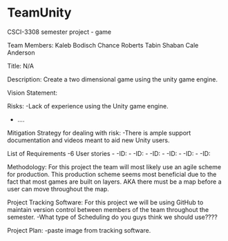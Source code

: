 # TeamUnity
CSCI-3308 semester project - game

Team Members:
Kaleb Bodisch
Chance Roberts
Tabin Shaban
Cale Anderson

Title:
N/A

Description:
Create a two dimensional game using the unity game engine. 

Vision Statement:

Risks:
  -Lack of experience using the Unity game engine.
  - ....

Mitigation Strategy for dealing with risk:
  -There is ample support documentation and videos meant to aid new Unity users.
 
List of Requirements
  -6 User stories 
    -
      -ID:
    -
      -ID:
    -
      -ID:
    -
      -ID:
    -
      -ID:
    -
      -ID:
      
Methodology:
For this project the team will most likely use an agile scheme for production. This production scheme seems most beneficial due to the fact that most games are built on layers. AKA there must be a map before a user can move throughout the map.

Project Tracking Software:
For this project we will be using GitHub to maintain version control between members of the team throughout the semester. 
  -What type of Scheduling do you guys think we should use????
  
Project Plan:
  -paste image from tracking software. 
